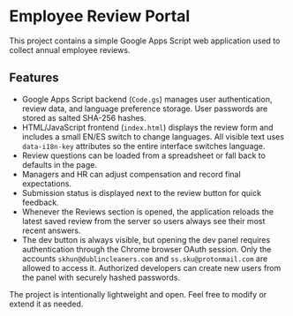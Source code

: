 # Employee Review Portal

This project contains a simple Google Apps Script web application used to collect annual employee reviews.

## Features
- Google Apps Script backend (`Code.gs`) manages user authentication, review data, and language preference storage. User passwords are stored as salted SHA-256 hashes.
- HTML/JavaScript frontend (`index.html`) displays the review form and includes a small EN/ES switch to change languages. All visible text uses `data-i18n-key` attributes so the entire interface switches language.
- Review questions can be loaded from a spreadsheet or fall back to defaults in the page.
- Managers and HR can adjust compensation and record final expectations.
- Submission status is displayed next to the review button for quick feedback.
- Whenever the Reviews section is opened, the application reloads the latest
  saved review from the server so users always see their most recent answers.
- The dev button is always visible, but opening the dev panel requires
  authentication through the Chrome browser OAuth session. Only the accounts
  `skhun@dublincleaners.com` and `ss.sku@protonmail.com` are allowed to access
  it. Authorized developers can create new users from the panel with securely
  hashed passwords.

The project is intentionally lightweight and open. Feel free to modify or extend it as needed.
